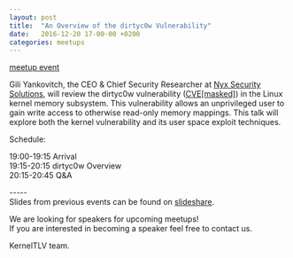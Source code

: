 ```yaml
---
layout: post
title:  "An Overview of the dirtyc0w Vulnerability"
date:   2016-12-20 17-00-00 +0200
categories: meetups
---
```

[meetup event](https://www.meetup.com/Tel-Aviv-Yafo-Linux-Kernel-Meetup/events/236112194/)

Gili Yankovitch, the CEO &amp; Chief Security Researcher at [Nyx Security
Solutions](http://www.nyxsecuritysolutions.com/), will review the dirtyc0w
vulnerability ([CVE[masked]](https://dirtycow.ninja/)) in the Linux kernel
memory subsystem. This vulnerability allows an unprivileged user to gain write
access to otherwise read-only memory mappings. This talk will explore both the
kernel vulnerability and its user space exploit techniques.

Schedule:

19:00-19:15 Arrival  
19:15-20:15 dirtyc0w Overview  
20:15-20:45 Q&amp;A

\-----  
Slides from previous events can be found on
[slideshare](http://www.slideshare.net/kerneltlv).

We are looking for speakers for upcoming meetups!  
If you are interested in becoming a speaker feel free to contact us.

KernelTLV team.

